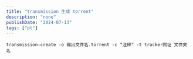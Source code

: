 ```yaml
---
title: "transmission 生成 torrent"
description: "none"
publishDate: "2024-07-13"
tags: ["pt"]
---
```


<!-- more --> 
```
transmission-create -o 输出文件名.torrent -c "注释" -t tracker网址 文件夹名
```
